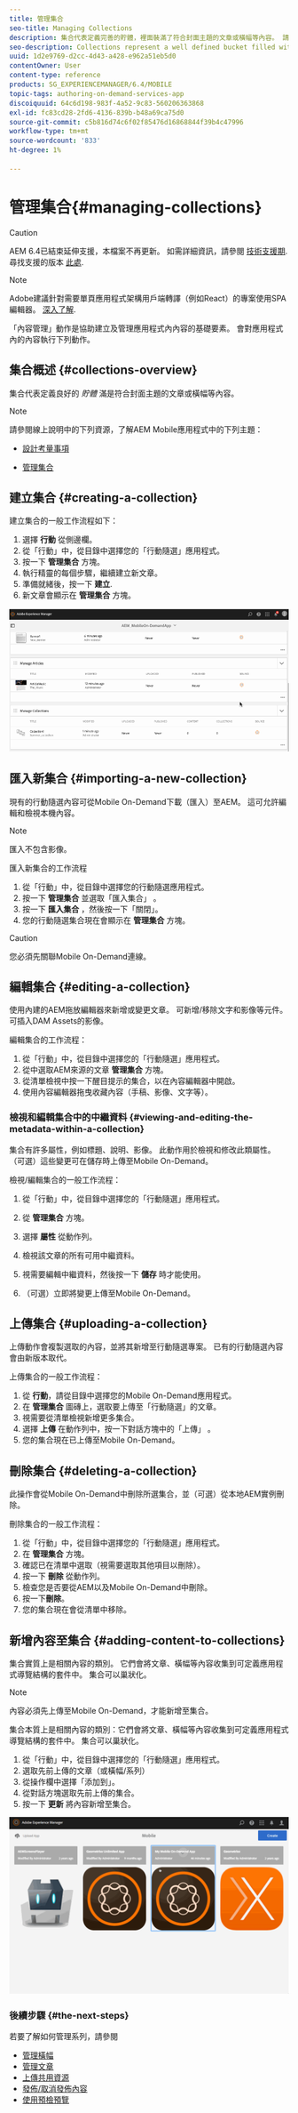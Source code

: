```yaml
---
title: 管理集合
seo-title: Managing Collections
description: 集合代表定義完善的貯體，裡面裝滿了符合封面主題的文章或橫幅等內容。 請詳閱本頁以了解更多。
seo-description: Collections represent a well defined bucket filled with content such as articles or banners that suits the cover's theme. Follow this page to learn more.
uuid: 1d2e9769-d2cc-4d43-a428-e962a51eb5d0
contentOwner: User
content-type: reference
products: SG_EXPERIENCEMANAGER/6.4/MOBILE
topic-tags: authoring-on-demand-services-app
discoiquuid: 64c6d198-983f-4a52-9c83-560206363868
exl-id: fc83cd28-2fd6-4136-839b-b48a69ca75d0
source-git-commit: c5b816d74c6f02f85476d16868844f39b4c47996
workflow-type: tm+mt
source-wordcount: '833'
ht-degree: 1%

---
```


# 管理集合{#managing-collections}

>[!CAUTION]
>
>AEM 6.4已結束延伸支援，本檔案不再更新。 如需詳細資訊，請參閱 [技術支援期](https://helpx.adobe.com//tw/support/programs/eol-matrix.html). 尋找支援的版本 [此處](https://experienceleague.adobe.com/docs/).

>[!NOTE]
>
>Adobe建議針對需要單頁應用程式架構用戶端轉譯（例如React）的專案使用SPA編輯器。 [深入了解](/help/sites-developing/spa-overview.md).

「內容管理」動作是協助建立及管理應用程式內內容的基礎要素。 會對應用程式內的內容執行下列動作。

## 集合概述 {#collections-overview}

集合代表定義良好的 *貯體* 滿是符合封面主題的文章或橫幅等內容。

>[!NOTE]
>
>請參閱線上說明中的下列資源，了解AEM Mobile應用程式中的下列主題：
>
>* [設計考量事項](https://helpx.adobe.com/digital-publishing-solution/help/design-app.html)
>
>* [管理集合](https://helpx.adobe.com/digital-publishing-solution/help/creating-collections.html)
>


## 建立集合 {#creating-a-collection}

建立集合的一般工作流程如下：

1. 選擇 **行動** 從側邊欄。
1. 從「行動」中，從目錄中選擇您的「行動隨選」應用程式。
1. 按一下 **管理集合** 方塊。
1. 執行精靈的每個步驟，繼續建立新文章。
1. 準備就緒後，按一下 **建立**.
1. 新文章會顯示在 **管理集合** 方塊。

![chlimage_1-1](assets/chlimage_1-1.gif)

## 匯入新集合 {#importing-a-new-collection}

現有的行動隨選內容可從Mobile On-Demand下載（匯入）至AEM。 這可允許編輯和檢視本機內容。

>[!NOTE]
>
>匯入不包含影像。

匯入新集合的工作流程

1. 從「行動」中，從目錄中選擇您的行動隨選應用程式。
1. 按一下 **管理集合** 並選取「匯入集合」 。
1. 按一下 **匯入集合** ，然後按一下「關閉」。
1. 您的行動隨選集合現在會顯示在 **管理集合** 方塊。

>[!CAUTION]
>
>您必須先關聯Mobile On-Demand連線。

## 編輯集合 {#editing-a-collection}

使用內建的AEM拖放編輯器來新增或變更文章。 可新增/移除文字和影像等元件。 可插入DAM Assets的影像。

編輯集合的工作流程：

1. 從「行動」中，從目錄中選擇您的「行動隨選」應用程式。
1. 從中選取AEM來源的文章 **管理集合** 方塊。
1. 從清單檢視中按一下醒目提示的集合，以在內容編輯器中開啟。
1. 使用內容編輯器拖曳收藏內容（手稿、影像、文字等）。

### 檢視和編輯集合中的中繼資料 {#viewing-and-editing-the-metadata-within-a-collection}

集合有許多屬性，例如標題、說明、影像。 此動作用於檢視和修改此類屬性。 （可選）這些變更可在儲存時上傳至Mobile On-Demand。

檢視/編輯集合的一般工作流程：

1. 從「行動」中，從目錄中選擇您的「行動隨選」應用程式。
1. 從 **管理集合** 方塊。

1. 選擇 **屬性** 從動作列。
1. 檢視該文章的所有可用中繼資料。
1. 視需要編輯中繼資料，然後按一下 **儲存** 時才能使用。
1. （可選）立即將變更上傳至Mobile On-Demand。

## 上傳集合 {#uploading-a-collection}

上傳動作會複製選取的內容，並將其新增至行動隨選專案。 已有的行動隨選內容會由新版本取代。

上傳集合的一般工作流程：

1. 從 **行動**，請從目錄中選擇您的Mobile On-Demand應用程式。
1. 在 **管理集合** 圖磚上，選取要上傳至「行動隨選」的文章。
1. 視需要從清單檢視新增更多集合。
1. 選擇 **上傳** 在動作列中，按一下對話方塊中的「上傳」 。
1. 您的集合現在已上傳至Mobile On-Demand。

## 刪除集合 {#deleting-a-collection}

此操作會從Mobile On-Demand中刪除所選集合，並（可選）從本地AEM實例刪除。

刪除集合的一般工作流程：

1. 從「行動」中，從目錄中選擇您的「行動隨選」應用程式。
1. 在 **管理集合** 方塊。
1. 確認已在清單中選取（視需要選取其他項目以刪除）。
1. 按一下 **刪除** 從動作列。
1. 檢查您是否要從AEM以及Mobile On-Demand中刪除。
1. 按一下&#x200B;**刪除**。
1. 您的集合現在會從清單中移除。

## 新增內容至集合 {#adding-content-to-collections}

集合實質上是相關內容的類別。 它們會將文章、橫幅等內容收集到可定義應用程式導覽結構的套件中。 集合可以巢狀化。

>[!NOTE]
>
>內容必須先上傳至Mobile On-Demand，才能新增至集合。

集合本質上是相關內容的類別：它們會將文章、橫幅等內容收集到可定義應用程式導覽結構的套件中。 集合可以巢狀化。

1. 從「行動」中，從目錄中選擇您的「行動隨選」應用程式。
1. 選取先前上傳的文章（或橫幅/系列）
1. 從操作欄中選擇「添加到」。
1. 從對話方塊選取先前上傳的集合。
1. 按一下 **更新** 將內容新增至集合。

![chlimage_1-2](assets/chlimage_1-2.gif)

### 後續步驟 {#the-next-steps}

若要了解如何管理系列，請參閱

* [管理橫幅](/help/mobile/mobile-on-demand-managing-banners.md)
* [管理文章](/help/mobile/mobile-on-demand-managing-articles.md)
* [上傳共用資源](/help/mobile/mobile-on-demand-shared-resources.md)
* [發佈/取消發佈內容](/help/mobile/mobile-on-demand-publishing-unpublishing.md)
* [使用預檢預覽](/help/mobile/aem-mobile-manage-ondemand-services.md)

